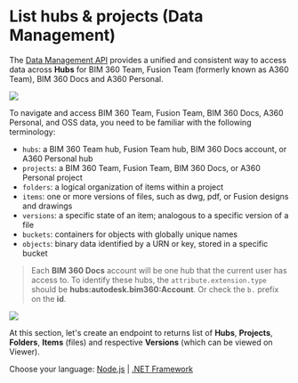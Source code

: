 # List hubs & projects (Data Management)

The [Data Management API](https://developer.autodesk.com/en/docs/data/v2/overview/) provides a unified and consistent way to access data across **Hubs** for BIM 360 Team, Fusion Team (formerly known as A360 Team), BIM 360 Docs and A360 Personal.

![](_media/datamanagement/entities_and_domains.png)

To navigate and access BIM 360 Team, Fusion Team, BIM 360 Docs, A360 Personal, and OSS data, you need to be familiar with the following terminology:

- `hubs`: a BIM 360 Team hub, Fusion Team hub, BIM 360 Docs account, or A360 Personal hub
- `projects`: a BIM 360 Team, Fusion Team, BIM 360 Docs, or A360 Personal project
- `folders`: a logical organization of items within a project
- `items`: one or more versions of files, such as dwg, pdf, or Fusion designs and drawings
- `versions`: a specific state of an item; analogous to a specific version of a file
- `buckets`: containers for objects with globally unique names
- `objects`: binary data identified by a URN or key, stored in a specific bucket

> Each **BIM 360 Docs** account will be one hub that the current user has access to. To identify these hubs, the `attribute.extension.type` should be **hubs:autodesk.bim360:Account**. Or check the `b.` prefix on the **id**. 

![](_media/datamanagement/hub_extension_types.png)

At this section, let's create an endpoint to returns list of **Hubs**, **Projects**, **Folders**, **Items** (files) and respective **Versions** (which can be viewed on Viewer).
 
Choose your language: [Node.js](datamanagement/hubs/nodejs) | [.NET Framework](datamanagement/hubs/net)
